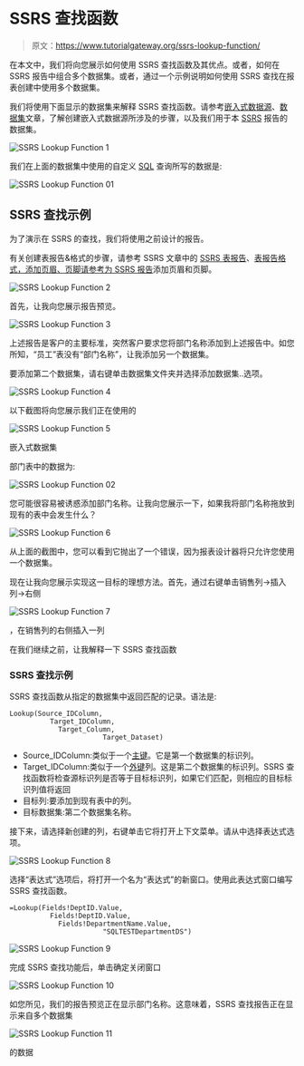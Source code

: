 # SSRS 查找函数

> 原文：<https://www.tutorialgateway.org/ssrs-lookup-function/>

在本文中，我们将向您展示如何使用 SSRS 查找函数及其优点。或者，如何在 SSRS 报告中组合多个数据集。或者，通过一个示例说明如何使用 SSRS 查找在报表创建中使用多个数据集。

我们将使用下面显示的数据集来解释 SSRS 查找函数。请参考[嵌入式数据源](https://www.tutorialgateway.org/embedded-data-source-in-ssrs/)、[数据集](https://www.tutorialgateway.org/embedded-dataset-in-ssrs/)文章，了解创建嵌入式数据源所涉及的步骤，以及我们用于本 [SSRS](https://www.tutorialgateway.org/ssrs/) 报告的数据集。

![SSRS Lookup Function 1](img/23030d52bc070a3615d98a0074a33d70.png)

我们在上面的数据集中使用的自定义 [SQL](https://www.tutorialgateway.org/sql/) 查询所写的数据是:

![SSRS Lookup Function 01](img/e5db7cdca26154d74679d5e1b95aea80.png)

## SSRS 查找示例

为了演示在 SSRS 的查找，我们将使用之前设计的报告。

有关创建表报告&格式的步骤，请参考 SSRS 文章中的 [SSRS 表报告](https://www.tutorialgateway.org/ssrs-table-report/)、[表报告格式，添加页眉、页脚请参考](https://www.tutorialgateway.org/format-table-report-in-ssrs/)[为 SSRS 报告](https://www.tutorialgateway.org/add-headers-and-footers-to-ssrs-report/)添加页眉和页脚。

![SSRS Lookup Function 2](img/1bb6961fe16d2dee1bf4fb43b752c68d.png)

首先，让我向您展示报告预览。

![SSRS Lookup Function 3](img/9cc9b519dcab7c513e37fab75a21d2a0.png)

上述报告是客户的主要标准，突然客户要求您将部门名称添加到上述报告中。如您所知，“员工”表没有“部门名称”，让我添加另一个数据集。

要添加第二个数据集，请右键单击数据集文件夹并选择添加数据集..选项。

![SSRS Lookup Function 4](img/152f1508e3818b6c32d3c14e51b70743.png)

以下截图将向您展示我们正在使用的

![SSRS Lookup Function 5](img/a10a12d6e64c39f03b15b84822807ff1.png)

嵌入式数据集

部门表中的数据为:

![SSRS Lookup Function 02](img/87785442b859b210a3c3403c12c43a5f.png)

您可能很容易被诱惑添加部门名称。让我向您展示一下，如果我将部门名称拖放到现有的表中会发生什么？

![SSRS Lookup Function 6](img/599f5972c7b7d7787128988d2fe609f6.png)

从上面的截图中，您可以看到它抛出了一个错误，因为报表设计器将只允许您使用一个数据集。

现在让我向您展示实现这一目标的理想方法。首先，通过右键单击销售列->插入列->右侧

![SSRS Lookup Function 7](img/af28da7ccc5e930e54b4bd1c88f60787.png)

，在销售列的右侧插入一列

在我们继续之前，让我解释一下 SSRS 查找函数

### SSRS 查找示例

SSRS 查找函数从指定的数据集中返回匹配的记录。语法是:

```
Lookup(Source_IDColumn, 
          Target_IDColumn, 
            Target_Column, 
                       Target_Dataset)
```

*   Source_IDColumn:类似于一个[主键](https://www.tutorialgateway.org/sql-primary-key/)。它是第一个数据集的标识列。
*   Target_IDColumn:类似于一个[外键](https://www.tutorialgateway.org/sql-foreign-key/)列。这是第二个数据集的标识列。SSRS 查找函数将检查源标识列是否等于目标标识列，如果它们匹配，则相应的目标标识列值将返回
*   目标列:要添加到现有表中的列。
*   目标数据集:第二个数据集名称。

接下来，请选择新创建的列，右键单击它将打开上下文菜单。请从中选择表达式选项。

![SSRS Lookup Function 8](img/e149abf3921539e3f4c0ffb05877f316.png)

选择“表达式”选项后，将打开一个名为“表达式”的新窗口。使用此表达式窗口编写 SSRS 查找函数。

```
=Lookup(Fields!DeptID.Value, 
          Fields!DeptID.Value, 
            Fields!DepartmentName.Value, 
                       "SQLTESTDepartmentDS")
```

![SSRS Lookup Function 9](img/27aa681df9ec5d15ed3ebc7b3338a8db.png)

完成 SSRS 查找功能后，单击确定关闭窗口

![SSRS Lookup Function 10](img/b7839cc218949fcdb8bc33831592594d.png)

如您所见，我们的报告预览正在显示部门名称。这意味着，SSRS 查找报告正在显示来自多个数据集

![SSRS Lookup Function 11](img/b8055b00f23f618e7ef2cf44e24320db.png)

的数据